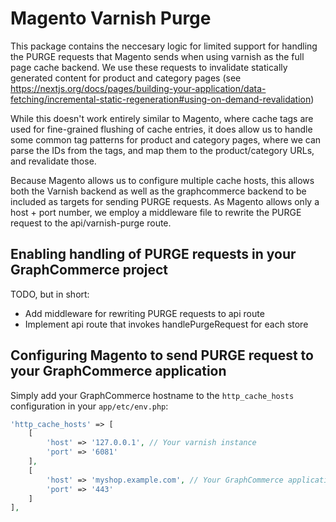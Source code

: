 # Magento Varnish Purge

This package contains the neccesary logic for limited support for handling the
PURGE requests that Magento sends when using varnish as the full page cache
backend. We use these requests to invalidate statically generated content for
product and category pages (see
https://nextjs.org/docs/pages/building-your-application/data-fetching/incremental-static-regeneration#using-on-demand-revalidation)

While this doesn't work entirely similar to Magento, where cache tags are used
for fine-grained flushing of cache entries, it does allow us to handle some
common tag patterns for product and category pages, where we can parse the IDs
from the tags, and map them to the product/category URLs, and revalidate those.

Because Magento allows us to configure multiple cache hosts, this allows both
the Varnish backend as well as the graphcommerce backend to be included as
targets for sending PURGE requests. As Magento allows only a host + port number,
we employ a middleware file to rewrite the PURGE request to the
api/varnish-purge route.

## Enabling handling of PURGE requests in your GraphCommerce project

TODO, but in short:

- Add middleware for rewriting PURGE requests to api route
- Implement api route that invokes handlePurgeRequest for each store

## Configuring Magento to send PURGE request to your GraphCommerce application

Simply add your GraphCommerce hostname to the `http_cache_hosts` configuration
in your `app/etc/env.php`:

```php
'http_cache_hosts' => [
    [
        'host' => '127.0.0.1', // Your varnish instance
        'port' => '6081'
    ],
    [
        'host' => 'myshop.example.com', // Your GraphCommerce application
        'port' => '443'
    ]
],
```
